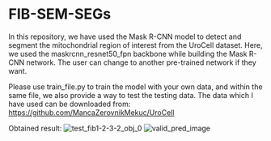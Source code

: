 # FIB-SEM-SEGs
In this repository, we have used the Mask R-CNN model to detect and segment the mitochondrial region of interest from the UroCell dataset. Here, we used the maskrcnn_resnet50_fpn backbone while building the Mask R-CNN network. The user can change to another pre-trained network if they want.

Please use train_file.py to train the model with your own data, and within the same file, we also provide a way to test the testing data.
The data which I have used can be downloaded from: https://github.com/MancaZerovnikMekuc/UroCell

Obtained result:
![test_fib1-2-3-2_obj_0](https://github.com/Yuvi-416/FIB-SEM-SEGs/assets/65744819/6e064ce0-7ef8-4fac-b9f9-9d2aa54fcb1c)
![valid_pred_image](https://github.com/Yuvi-416/FIB-SEM-SEGs/assets/65744819/8a85daac-f902-40a9-9abf-888490f9286c)
